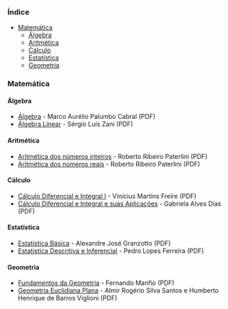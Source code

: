 ### Índice

* [Matemática](#matematica)
  * [Álgebra](#algebra)
  * [Aritmética](#aritmetica)
  * [Cálculo](#calculo)
  * [Estatística](#estatistica)
  * [Geometria](#geometria)


### Matemática

#### Álgebra

* [Álgebra](https://www.infolivros.org/pdfview/723-algebra-marco-aurelio-palumbo-cabral/) - Marco Aurélio Palumbo Cabral (PDF)
* [Álgebra Linear](https://www.infolivros.org/pdfview/727-algebra-linear-sergio-luis-zani/) - Sérgio Luís Zani (PDF)


#### Aritmética

* [Aritmética dos números inteiros](https://www.infolivros.org/pdfview/1308-aritmetica-dos-numeros-inteiros-roberto-ribeiro-paterlini/) - Roberto Ribeiro Paterlini (PDF)
* [Aritmética dos números reais](https://www.infolivros.org/pdfview/1307-aritmetica-dos-numeros-reais-roberto-ribeiro-paterlini/) - Roberto Ribeiro Paterlini (PDF)


#### Cálculo

* [Cálculo Diferencial e Integral I](https://www.infolivros.org/pdfview/766-calculo-diferencial-e-integral-i-vinicius-martins-freire/) - Vinícius Martins Freire (PDF)
* [Cálculo Diferencial e Integral e suas Aplicações](https://www.infolivros.org/pdfview/760-calculo-diferencial-e-integral-e-suas-aplicacoes-gabriela-alves-dias/) - Gabriela Alves Dias (PDF)


#### Estatística

* [Estatística Básica](https://www.infolivros.org/pdfview/743-estatistica-basica-alexandre-jose-granzotto/) - Alexandre José Granzotto (PDF)
* [Estatistica Descritiva e Inferencial](https://www.infolivros.org/pdfview/742-estatistica-descritiva-e-inferencial-pedro-lopes-ferreira/) - Pedro Lopes Ferreira (PDF)


#### Geometria

* [Fundamentos da Geometria](https://www.infolivros.org/pdfview/780-fundamentos-da-geometria-fernando-manfio/) - Fernando Manfio (PDF)
* [Geometria Euclidiana Plana](https://www.infolivros.org/pdfview/779-geometria-euclidiana-plana-almir-rogerio-silva-santos-e-humberto-henrique-de-barros-viglioni/) - Almir Rogério Silva Santos e Humberto Henrique de Barros Viglioni (PDF)
